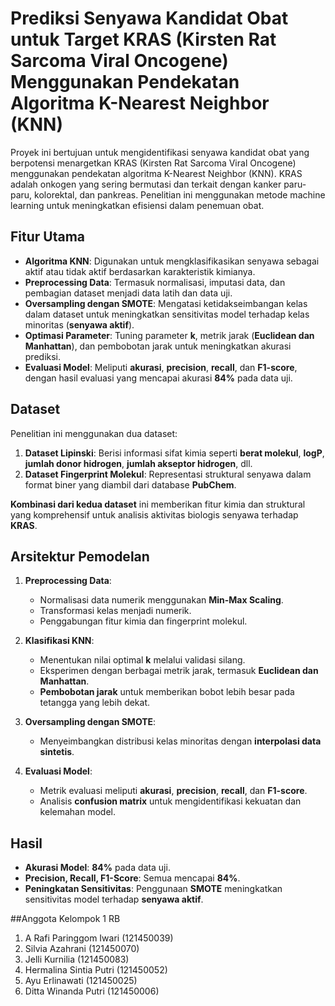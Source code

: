 # Prediksi Senyawa Kandidat Obat untuk Target KRAS (Kirsten Rat Sarcoma Viral Oncogene) Menggunakan Pendekatan Algoritma K-Nearest Neighbor (KNN)

Proyek ini bertujuan untuk mengidentifikasi senyawa kandidat obat yang berpotensi menargetkan KRAS (Kirsten Rat Sarcoma Viral Oncogene) menggunakan pendekatan algoritma K-Nearest Neighbor (KNN). KRAS adalah onkogen yang sering bermutasi dan terkait dengan kanker paru-paru, kolorektal, dan pankreas. Penelitian ini menggunakan metode machine learning untuk meningkatkan efisiensi dalam penemuan obat.

## **Fitur Utama**
- **Algoritma KNN**: Digunakan untuk mengklasifikasikan senyawa sebagai aktif atau tidak aktif berdasarkan karakteristik kimianya.  
- **Preprocessing Data**: Termasuk normalisasi, imputasi data, dan pembagian dataset menjadi data latih dan data uji.  
- **Oversampling dengan SMOTE**: Mengatasi ketidakseimbangan kelas dalam dataset untuk meningkatkan sensitivitas model terhadap kelas minoritas (**senyawa aktif**).  
- **Optimasi Parameter**: Tuning parameter **k**, metrik jarak (**Euclidean dan Manhattan**), dan pembobotan jarak untuk meningkatkan akurasi prediksi.  
- **Evaluasi Model**: Meliputi **akurasi**, **precision**, **recall**, dan **F1-score**, dengan hasil evaluasi yang mencapai akurasi **84%** pada data uji.

## **Dataset**
Penelitian ini menggunakan dua dataset:
1. **Dataset Lipinski**: Berisi informasi sifat kimia seperti **berat molekul**, **logP**, **jumlah donor hidrogen**, **jumlah akseptor hidrogen**, dll.  
2. **Dataset Fingerprint Molekul**: Representasi struktural senyawa dalam format biner yang diambil dari database **PubChem**.

**Kombinasi dari kedua dataset** ini memberikan fitur kimia dan struktural yang komprehensif untuk analisis aktivitas biologis senyawa terhadap **KRAS**.

## **Arsitektur Pemodelan**
1. **Preprocessing Data**:
   - Normalisasi data numerik menggunakan **Min-Max Scaling**.
   - Transformasi kelas menjadi numerik.
   - Penggabungan fitur kimia dan fingerprint molekul.

2. **Klasifikasi KNN**:
   - Menentukan nilai optimal **k** melalui validasi silang.
   - Eksperimen dengan berbagai metrik jarak, termasuk **Euclidean dan Manhattan**.
   - **Pembobotan jarak** untuk memberikan bobot lebih besar pada tetangga yang lebih dekat.

3. **Oversampling dengan SMOTE**:
   - Menyeimbangkan distribusi kelas minoritas dengan **interpolasi data sintetis**.

4. **Evaluasi Model**:
   - Metrik evaluasi meliputi **akurasi**, **precision**, **recall**, dan **F1-score**.
   - Analisis **confusion matrix** untuk mengidentifikasi kekuatan dan kelemahan model.

## **Hasil**
- **Akurasi Model**: **84%** pada data uji.  
- **Precision, Recall, F1-Score**: Semua mencapai **84%**.  
- **Peningkatan Sensitivitas**: Penggunaan **SMOTE** meningkatkan sensitivitas model terhadap **senyawa aktif**.


##Anggota Kelompok 1 RB
1. A Rafi Paringgom Iwari (121450039)  
2. Silvia Azahrani (121450070)  
3. Jelli Kurnilia (121450083)  
4. Hermalina Sintia Putri (121450052)  
5. Ayu Erlinawati (121450025)  
6. Ditta Winanda Putri (121450006)  

